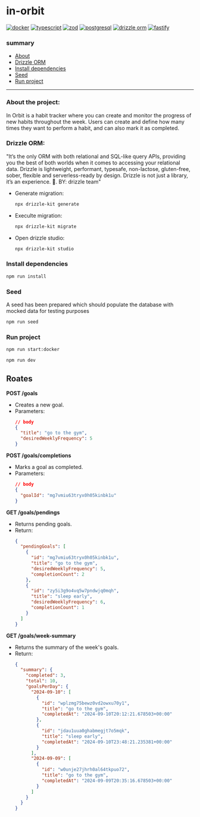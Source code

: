 # in-orbit

[![docker](https://img.shields.io/badge/docker-030712?logo=docker)](https://www.docker.com/)
[![typescript](https://img.shields.io/badge/typescript-030712?logo=typescript)](https://www.typescriptlang.org/)
[![zod](https://img.shields.io/badge/zod-3E67B1?logo=zod)](https://zod.dev/)
[![postgresql](https://img.shields.io/badge/postgresql-030712?logo=postgresql)](https://www.postgresql.org/)
[![drizzle orm](https://img.shields.io/badge/drizzle_orm-030712?logo=drizzle)](https://orm.drizzle.team/)
[![fastify](https://img.shields.io/badge/fastify-030712?logo=fastify)](https://fastify.dev/)

### summary

- [About](#about-the-project)
- [Drizzle ORM](#drizzle-orm)
- [Install dependencies](#install-dependencies)
- [Seed](#seed)
- [Run project](#run-project)

---

### About the project:
In Orbit is a habit tracker where you can create and monitor the progress of new habits throughout the week. Users can create and define how many times they want to perform a habit, and can also mark it as completed.

### Drizzle ORM:
"It’s the only ORM with both relational and SQL-like query APIs, providing you the best of both worlds when it comes to accessing your relational data. Drizzle is lightweight, performant, typesafe, non-lactose, gluten-free, sober, flexible and serverless-ready by design. Drizzle is not just a library, it’s an experience. 🤩. BY: drizzle team"

- Generate migration:
  ```sh
  npx drizzle-kit generate
  ```

- Execulte migration:
  ```sh
  npx drizzle-kit migrate
  ```

- Open drizzle studio:
  ```sh
  npx drizzle-kit studio
  ```

### Install dependencies
```bash
npm run install
```

### Seed
A seed has been prepared which should populate the database with mocked data for testing purposes
```sh
npm run seed
```

### Run project
```bash
npm run start:docker
```
```bash
npm run dev
```

## Roates
**POST /goals**
- Creates a new goal.
- Parameters:
    ```json
    // body
    {
      "title": "go to the gym",
      "desiredWeeklyFrequency": 5
    }
    ```

**POST /goals/completions**
- Marks a goal as completed.
- Parameters:
    ```json
    // body
    {
      "goalId": "mg7vmiu63tryx0h05kinbk1u"
    }
    ```

**GET /goals/pendings**
- Returns pending goals.
- Return:
    ```json
    {
      "pendingGoals": [
        {
          "id": "mg7vmiu63tryx0h05kinbk1u",
          "title": "go to the gym",
          "desiredWeeklyFrequency": 5,
          "completionCount": 2
        },
        {
          "id": "zy5i3g9o4vq5w7pndwjq0mqh",
          "title": "sleep early",
          "desiredWeeklyFrequency": 6,
          "completionCount": 1
        }
      ]
    }
    ```

**GET /goals/week-summary**
- Returns the summary of the week's goals.
- Return:
    ```json
    {
      "summary": {
        "completed": 3,
        "total": 10,
        "goalsPerDay": {
          "2024-09-10": [
            {
              "id": "wplzmg75bewz0vd2owxu70y1",
              "title": "go to the gym",
              "completedAt": "2024-09-10T20:12:21.678503+00:00"
            },
            {
              "id": "jdau1uua0ghabmegjt7o5mqk",
              "title": "sleep early",
              "completedAt": "2024-09-10T23:48:21.235381+00:00"
            }
          ],
          "2024-09-09": [
            {
              "id": "w0unje27jhrh0al64tkpuo72",
              "title": "go to the gym",
              "completedAt": "2024-09-09T20:35:16.678503+00:00"
            }
          ]
        }
      }
    }
    ```